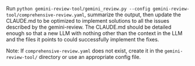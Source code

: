 Run `python gemini-review-tool/gemini_review.py --config gemini-review-tool/comprehensive-review.yaml`, summarize the output, then update the CLAUDE.md to be optimized to implement solutions to all the issues described by the gemini-review. The CLAUDE.md should be detailed enough so that a new LLM with nothing other than the context in the LLM and the files it points to could successfully implement the fixes.

Note: If `comprehensive-review.yaml` does not exist, create it in the `gemini-review-tool/` directory or use an appropriate config file.